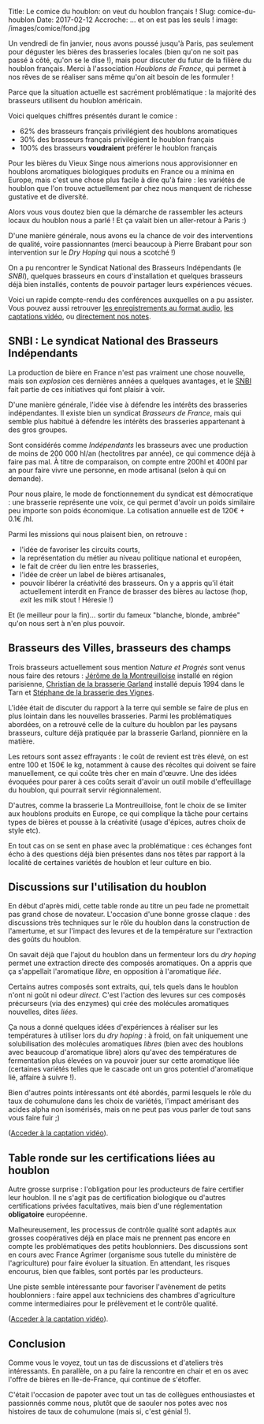 Title: Le comice du houblon: on veut du houblon français !
Slug: comice-du-houblon
Date: 2017-02-12
Accroche: … et on est pas les seuls !
image: /images/comice/fond.jpg

Un vendredi de fin janvier, nous avons poussé jusqu'à Paris, pas seulement pour
déguster les bières des brasseries locales (bien qu'on ne soit pas passé à côté,
qu'on se le dise !), mais pour discuter du futur de la filière du houblon français.
Merci à l'association *Houblons de France*, qui permet à nos rêves de se réaliser
sans même qu'on ait besoin de les formuler !

Parce que la situation actuelle est sacrément problématique : la majorité
des brasseurs utilisent du houblon américain.

Voici quelques chiffres présentés durant le comice :

- 62% des brasseurs français privilégient des houblons aromatiques
- 30% des brasseurs français privilégient le houblon français
- 100% des brasseurs **voudraient** préférer le houblon français

Pour les bières du Vieux Singe nous aimerions nous approvisionner en houblons
aromatiques biologiques produits en France ou a minima en Europe, mais c'est
une chose plus facile à dire qu'à faire : les variétés de houblon que l'on
trouve actuellement par chez nous manquent de richesse gustative et de diversité.

Alors vous vous doutez bien que la démarche de rassembler les acteurs locaux du
houblon nous a parlé ! Et ça valait bien un aller-retour à Paris :)

D'une manière générale, nous avons eu la chance de voir des interventions
de qualité, voire passionnantes (merci beaucoup à Pierre Brabant pour son
intervention sur le *Dry Hoping* qui nous a scotché !)

On a pu rencontrer le Syndicat National des Brasseurs Indépendants (le *SNBI*),
quelques brasseurs en cours d'installation et quelques brasseurs déjà bien installés,
contents de pouvoir partager leurs expériences vécues.

Voici un rapide compte-rendu des conférences auxquelles on a pu assister. Vous pouvez aussi retrouver [les enregistrements
au format audio](https://drive.google.com/drive/u/0/folders/0B-Me_sGI-HfZVmVjc1NJRWhlZkE),
[les captations vidéo](https://drive.google.com/drive/u/0/folders/0B-Me_sGI-HfZT0l3VWQ3dnh0NFk), ou [directement nos notes](https://github.com/vieuxsinge/website/tree/master/content/pages/comice).

## SNBI : Le syndicat National des Brasseurs Indépendants

La production de bière en France n'est pas vraiment une chose nouvelle, mais
son *explosion* ces dernières années a quelques avantages, et le [SNBI](http://brasseurs-independants.fr/) fait
partie de ces initiatives qui font plaisir à voir.

D'une manière générale, l'idée vise à défendre les intérêts des brasseries
indépendantes. Il existe bien un syndicat *Brasseurs de France*, mais
qui semble plus habitué à défendre les intérêts des brasseries
appartenant à des gros groupes.

Sont considérés comme *Indépendants* les brasseurs avec une production de
moins de 200 000 hl/an (hectolitres par année), ce qui commence déjà à faire
pas mal. À titre de comparaison, on compte entre 200hl et 400hl par an pour
faire vivre une personne, en mode artisanal (selon à qui on demande).

Pour nous plaire, le mode de fonctionnement du syndicat est démocratique : une
brasserie représente une voix, ce qui permet d'avoir un poids similaire peu
importe son poids économique. La cotisation annuelle est de 120€ + 0.1€ /hl.

Parmi les missions qui nous plaisent bien, on retrouve :

- l'idée de favoriser les circuits courts,
- la représentation du métier au niveau politique national et européen,
- le fait de créer du lien entre les brasseries,
- l'idée de créer un label de bières artisanales,
- pouvoir libérer la créativité des brasseurs. On y a appris qu'il était
  actuellement interdit en France de brasser des bières au lactose (hop, *exit*
  les milk stout ! Héresie !)

Et (le meilleur pour la fin)… sortir du fameux "blanche, blonde, ambrée" qu'on
nous sert à n'en plus pouvoir.

## Brasseurs des Villes, brasseurs des champs

Trois brasseurs actuellement sous mention *Nature et Progrès* sont venus nous faire
des retours : [Jérôme de la Montreuilloise](http://la-montreuilloise.com/) installé en région parisienne,
[Christian de la brasserie Garland](http://www.brasseriegarland.fr/) installé depuis 1994 dans le Tarn et [Stéphane de la brasserie des Vignes](http://brasseriedesvignes.blogspot.fr/).

L'idée était de discuter du rapport à la terre qui semble se faire de plus en
plus lointain dans les nouvelles brasseries. Parmi les problématiques
abordées, on a retrouvé celle de la culture du houblon par les paysans
brasseurs, culture déjà pratiquée par la brasserie Garland, pionnière en la matière.

Les retours sont assez effrayants : le coût de revient est très élevé, on
est entre 100 et 150€ le kg, notamment à cause des récoltes qui doivent se faire manuellement,
ce qui coûte très cher en main d'œuvre. Une des idées évoquées pour parer à ces coûts serait d'avoir un outil mobile
d'effeuillage du houblon, qui pourrait servir régionnalement.

D'autres, comme la brasserie La Montreuilloise, font le choix de se limiter aux houblons produits
en Europe, ce qui complique la tâche pour certains types de bières et pousse à la créativité (usage
d'épices, autres choix de style etc).

En tout cas on se sent en phase avec la problématique : ces échanges font écho à des questions déjà
bien présentes dans nos têtes par rapport à la localité de certaines variétés de houblon et leur
culture en bio.

## Discussions sur l'utilisation du houblon

En début d'après midi, cette table ronde au titre un peu fade ne
promettait pas grand chose de novateur. L'occasion d'une bonne grosse
claque : des discussions très techniques sur le rôle du houblon dans la
construction de l'amertume, et sur l'impact des levures et de la température
sur l'extraction des goûts du houblon.

On savait déjà que l'ajout du houblon dans un fermenteur lors du *dry hoping* permet
une extraction directe des composés aromatiques. On a appris que ça s'appellait l'aromatique *libre*,
en opposition à l'aromatique *liée*.

Certains autres composés sont extraits, qui, tels quels dans le houblon n'ont ni goût ni odeur *direct*. C'est l'action
des levures sur ces composés précurseurs (via des enzymes) qui crée des molécules aromatiques nouvelles, dites *liées*.

Ça nous a donné quelques idées d'expériences à réaliser sur les
températures à utiliser lors du *dry hoping* : à froid, on fait uniquement une
solubilisation des molécules aromatiques *libres* (bien avec des houblons avec beaucoup d'aromatique
libre) alors qu'avec des températures de fermentation plus élevées on va pouvoir jouer sur cette aromatique liée (certaines variétés telles que le cascade ont un gros potentiel d'aromatique lié, affaire à suivre !).

Bien d'autres points intéressants ont été abordés, parmi lesquels le rôle du taux de cohumulone dans les choix de variétés, l'impact amérisant des acides alpha non isomérisés, mais on ne peut pas vous parler de tout sans vous faire fuir ;)

([Acceder à la captation vidéo](https://drive.google.com/open?id=0B-Me_sGI-HfZNkdlTHRPNzJnNms)).

## Table ronde sur les certifications liées au houblon

Autre grosse surprise : l'obligation pour les producteurs de faire certifier leur houblon. Il ne s'agit pas de certification biologique ou d'autres certifications privées facultatives, mais bien d'une réglementation **obligatoire** européenne.

Malheureusement, les processus de contrôle qualité sont adaptés aux grosses coopératives déjà en place mais ne prennent pas encore en compte les problématiques des petits houblonniers. Des discussions sont en cours avec France Agrimer (organisme sous tutelle du ministère de l'agriculture) pour faire évoluer la situation. En attendant, les risques encourus, bien que faibles, sont portés par les producteurs.

Une piste semble intéressante pour favoriser l'avènement de petits houblonniers : faire appel aux techniciens des chambres d'agriculture comme intermediaires pour le prélèvement et le contrôle qualité.

([Acceder à la captation vidéo](https://drive.google.com/open?id=0B-Me_sGI-HfZcEoxYk5UQk1DaFU)).

## Conclusion

Comme vous le voyez, tout un tas de discussions et d'ateliers très intéressants. En parallèle, on a pu faire la rencontre en chair et en os avec l'offre de bières en Ile-de-France, qui continue de s'étoffer.

C'était l'occasion de papoter avec tout un tas de collègues enthousiastes et passionnés comme nous, plutôt que de saouler nos potes avec nos histoires de taux de cohumulone (mais si, c'est génial !).

